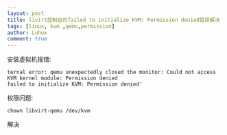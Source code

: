```yaml
---
layout: post
title: livirt控制台的failed to initialize KVM: Permission denied错误解决
tags: [linux, kvm ,qemu,permission]
author: Luhux
comment: true
---
```


安装虚拟机报错:
```
ternal error: qemu unexpectedly closed the monitor: Could not access KVM kernel module: Permission denied
failed to initialize KVM: Permission denied'
```


权限问题:

```
chown libvirt-qemu /dev/kvm
```

解决
